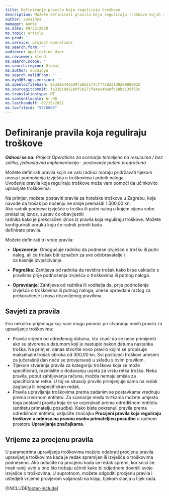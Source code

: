 ```yaml
---
title: Definiranje pravila koja reguliraju troškove
description: Možete definirati pravila koja reguliraju troškove kojih se vaši radnici moraju pridržavati tijekom unosa i podnošenja izvješća o troškovima i putnih naloga.
author: suvaidya
manager: AnnBe
ms.date: 09/23/2020
ms.topic: article
ms.prod: ''
ms.service: project-operations
ms.search.form: ''
audience: Application User
ms.reviewer: kfend
ms.search.scope: ''
ms.search.region: Global
ms.author: suvaidya
ms.search.validFrom: ''
ms.dyn365.ops.version: ''
ms.openlocfilehash: 863d1e44dad9fa0d2174cf77582a1d820988e92d
ms.sourcegitcommit: fa32b1893286f20271fa4ec4be8fc68bd135f53c
ms.translationtype: HT
ms.contentlocale: hr-HR
ms.lasthandoff: 02/15/2021
ms.locfileid: "5276069"
---
```

# <a name="define-expense-policies"></a>Definiranje pravila koja reguliraju troškove

_**Odnosi se na:** Project Operations za scenarije temeljene na resursima / bez zaliha, jednostavna implementacija – poslovanje putem predračuna_

Možete definirati pravila kojih se vaši radnici moraju pridržavati tijekom unosa i podnošenja izvješća o troškovima i putnih naloga.         
Uvođenje pravila koja reguliraju troškove može vam pomoći da učinkovito upravljate troškovima.         

Na primjer, možete postaviti pravila za hotelske troškove u Zagrebu, koja navode da trošak po noćenju ne smije premašiti 1.500,00 kn.       
Ako radnik podnese izvješće o trošku ili putni nalog u kojem cijena sobe prelazi taj iznos, sustav će obavijestiti         
radnika kako je prekoračen iznos iz pravila koja reguliraju troškove. Možete konfigurirati poruku koju će radnik primiti kada        
definirate pravila.      
        
Možete definirati tri vrste pravila:         
        
- **Upozorenje**: Omogućuje radniku da podnese izvješće o trošku ili putni nalog, ali će trošak biti označen za sve odobravatelje i         
  za kasnije izvješćivanje.        

- **Pogreška**: Zahtijeva od radnika da revidira trošak kako bi se uskladio s pravilima prije podnošenja izvješća o troškovima ili putnog naloga.        
 
 - **Opravdanje**: Zahtijeva od radnika ili voditelja da, prije podnošenja izvješća o troškovima ili putnog naloga, unese opravdani razlog za prekoračenje iznosa dozvoljenog pravilima.        

## <a name="policy-tips"></a>Savjeti za pravila
Evo nekoliko prijedloga koji vam mogu pomoći pri stvaranju novih pravila za upravljanje troškovima: 

- Pravila vrijede od određenog datuma, što znači da se neće primijeniti ako su stvorena s datumom koji je nastupio nakon datuma nastanka troška. Na primjer, danas stvorite novo pravilo kojim se propisuje maksimalni trošak obroka od 300,00 kn. Svi postojeći troškovi uneseni za jučerašnji dan neće se provjeravati u skladu s ovim pravilom.
- Tijekom stvaranja pravila za kategoriju troškova koja se može specificirati, razmislite o dodavanju uvjeta za vrstu retka troška. Neka pravila, poput zahtijevanja računa, možda nemaju smisla za specificirane retke. U toj se situaciji pravilo primjenjuje samo na redak zaglavlja ili nespecificiran redak. 
- Pravila upravljanja troškovima prema zadanim se postavkama vrednuju prema izvornom entitetu. Za scenarije među tvrtkama možete umjesto toga postaviti pravila koja će se ocjenjivati prema odredišnom entitetu (entitetu primatelju posudbe). Kako biste pokrenuli pravila prema odredišnom entitetu, uključite značajku **Procijeni pravila koja reguliraju troškove u odnosu na pravnu osobu primateljicu posudbe** u radnom prostoru **Upravljanje značajkama**.

## <a name="when-to-evaluate-policies"></a>Vrijeme za procjenu pravila

U parametrima upravljanja troškovima možete odabrati procjenu pravila upravljanja troškovima kada je redak spremljen ili izvješće o troškovima podneseno. Ako odlučite na procjenu kada se redak spremi, korisnici će imati raniji uvid u ono što trebaju učiniti kako bi odjednom dovršili svoje izvješće o troškovima. U suprotnom, možete odgoditi procjenu pravila i uštedjeti vrijeme provjerom valjanosti na kraju, tijekom slanja u tijek rada.


[!INCLUDE[footer-include](../includes/footer-banner.md)]